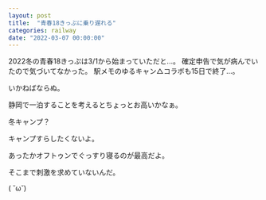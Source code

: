 ```yaml
---
layout: post
title:  "青春18きっぷに乗り遅れる"
categories: railway
date: "2022-03-07 00:00:00"
---
```


2022冬の青春18きっぷは3/1から始まっていただと...。
確定申告で気が病んでいたので気づいてなかった。
駅メモのゆるキャン△コラボも15日で終了...。

いかねばならぬ。

静岡で一泊することを考えるとちょっとお高いかなぁ。

冬キャンプ？

キャンプすらしたくないよ。

あったかオフトゥンでぐっすり寝るのが最高だよ。

そこまで刺激を求めていないんだ。

( ˘ω˘)
